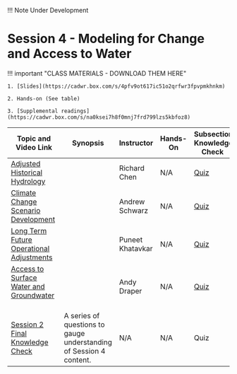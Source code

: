 !!! Note
    Under Development

# Session 4 - Modeling for Change and Access to Water

!!! important "CLASS MATERIALS - DOWNLOAD THEM HERE"
   
    1. [Slides](https://cadwr.box.com/s/4pfv9ot617ic51o2qrfwr3fpvpmkhnkm)

    2. Hands-on (See table)

    3. [Supplemental readings](https://cadwr.box.com/s/na0ksei7h8f0mnj7frd799lzs5kbfoz8)


| Topic and Video Link | Synopsis | Instructor |Hands-On | Subsection Knowledge Check  | 
| --- | --- | --- | --- | --- |
| [Adjusted Historical Hydrology]()  |   | Richard Chen | N/A | [Quiz]() |
| [Climate Change Scenario Development]()  |   | Andrew Schwarz | N/A | [Quiz]() |
| [Long Term Future Operational Adjustments]()  |   | Puneet Khatavkar | N/A | [Quiz]() |
| [Access to Surface Water and Groundwater ]()  |   | Andy Draper | N/A | [Quiz]() |
| [Session 2 Final Knowledge Check]() | A series of questions to gauge understanding of Session 4 content.  | N/A | N/A | Quiz |


